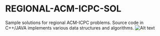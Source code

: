 REGIONAL-ACM-ICPC-SOL
=====================

Sample solutions for regional ACM-ICPC problems. Source code in C++/JAVA implements various data structures and algorithms.
![Alt text](https://raw.github.com/ngoloc/REGIONAL-ACM-ICPC-SOL/master/acm-icpc.png "ACM-ICPC Logo")
